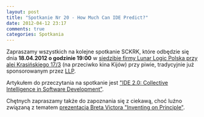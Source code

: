 ```yaml
---
layout: post
title: "Spotkanie Nr 20 - How Much Can IDE Predict?"
date: 2012-04-12 23:17
comments: true
categories: Spotkania
---
```


Zapraszamy wszystkich na kolejne spotkanie SCKRK, które odbędzie się dnia **18.04.2012 o godzinie 19:00** w [siedzibie firmy Lunar Logic Polska przy alei Krasińskiego 17/3][llp_mapka] (na przeciwko kina Kijów) przy piwie, tradycyjnie już sponsorowanym przez [LLP][llp].

Artykułem do przeczytania na spotkanie jest ["IDE 2.0: Collective Intelligence in Software Development"][ide].

Chętnych zapraszamy także do zapoznania się z ciekawą, choć luźno związaną z tematem [prezentacją Breta Victora "Inventing on Principle"][inventing].

[llp]: http://lunarlogicpolska.com/
[llp_mapka]: http://g.co/maps/2x44j
[ide]: http://code-recommenders.blogspot.com/2010/08/eclipse-and-academia-briding-gap.html
[inventing]: http://vimeo.com/36579366 
